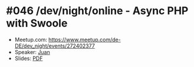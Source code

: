 # #046 /dev/night/online - Async PHP with Swoole

* Meetup.com: https://www.meetup.com/de-DE/dev_night/events/272402377
* Speaker: [Juan](https://github.com/juan-morales)
* Slides: <a href="dev-night __ SWOOLE __ 20200818.pdf" class="image fit">PDF</a>
